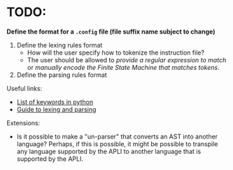 # TODO:

**Define the format for a `.config` file (file suffix name subject to change)**
1. Define the lexing rules format
    - How will the user specify how to tokenize the instruction file?
    - The user should be allowed to *provide a regular expression to match* or *manually encode the Finite State Machine that matches tokens*. 
2. Define the parsing rules format

Useful links:
- [List of keywords in python](https://www.programiz.com/python-programming/keyword-list)
- [Guide to lexing and parsing](https://tomassetti.me/guide-parsing-algorithms-terminology/#:~:text=The%20definitions%20used%20by%20lexers,corresponds%20to%20a%20sum%20expression.)

Extensions:
- Is it possible to make a "un-parser" that converts an AST into another language? Perhaps, if this is possible, it might be possible to transpile any language supported by the APLI to another language that is supported by the APLI.
